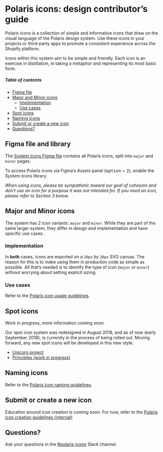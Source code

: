 # Polaris icons: design contributor’s guide

Polaris icons is a collection of simple and informative icons that draw on the visual language of the Polaris design system. Use these icons in your projects or third-party apps to promote a consistent experience across the Shopify platform.

Icons within this system aim to be simple and friendly. Each icon is an exercise in distillation, in taking a metaphor and representing its most basic form.

##### Table of contents

- [Figma file](#figma-file-and-library)
- [Major and Minor icons](#major-and-minor-icons)
  - [Implementation](#implementation)
  - [Use cases](#use-cases)
- [Spot icons](#spot-icons)
- [Naming icons](#naming-icons)
- [Submit or create a new icon](#submit-or-create-a-new-icon)
- [Questions?](#questions)

## Figma file and library

The [System icons Figma file](https://www.figma.com/file/yRlsqZAKb6YrFfAy9W9ogb/System-Icons) contains all Polaris icons, split into `major` and `minor` pages.

To access Polaris icons via Figma’s _Assets_ panel (<kbd>option</kbd> + <kbd>2</kbd>), enable the _System Icons_ library.

_When using icons, please be sympathetic toward our goal of cohesion and don’t use an icon for a purpose it was not intended for. If you need an icon, please refer to *Section 3* below._

## Major and Minor icons

The system has 2 icon variants: `major` and `minor`. While they are part of the same larger system, they differ in design and implementation and have specific use cases.

### Implementation

In **both** cases, icons are exported on a `20px` by `20px` SVG canvas. The reason for this is to make using them in production code as simple as possible. All that’s needed is to identify the type of icon (`major` or `minor`) without worrying about setting explicit sizing.

### Use cases

Refer to the [Polaris icon usage guidelines](https://polaris.shopify.com/design/icons).

## Spot icons

Work in progress, more information coming soon.

Our spot icon system was redesigned in August 2018, and as of now (early September 2018), is currently in the process of being rolled out. Moving forward, any new spot icons will be developed in this new style.

- [Unicorn project](https://unicorn.shopify.io/projects/5221)
- [Principles (work in progress)](https://docs.google.com/document/d/1Tq4s_afceREkXeeA5WmfAdScAqfu3AcJCiVXRCqlOsQ/edit)

## Naming icons

Refer to the [Polaris icon naming guidelines](https://polaris.shopify.com/content/naming#section-icons).

## Submit or create a new icon

Education around icon creation is coming soon. For now, refer to the [Polaris icon creation guidelines (internal)](https://vault.shopify.io/pages/1453-Polaris-icon-creation-guidelines)

## Questions?

Ask your questions in the [#polaris-icons](https://shopify.slack.com/messages/polaris-icons) Slack channel.

